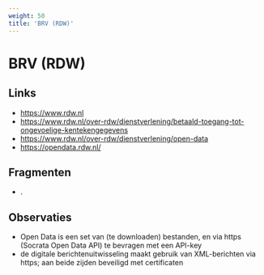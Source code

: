 ```yaml
---
weight: 50
title: 'BRV (RDW)'
---
```


# BRV (RDW)

## Links
- https://www.rdw.nl
- https://www.rdw.nl/over-rdw/dienstverlening/betaald-toegang-tot-ongevoelige-kentekengegevens
- https://www.rdw.nl/over-rdw/dienstverlening/open-data
- https://opendata.rdw.nl/

## Fragmenten
- .

## Observaties
- Open Data is een set van (te downloaden) bestanden, en via https (Socrata Open Data API) te bevragen met een API-key
- de digitale berichtenuitwisseling maakt gebruik van XML-berichten via https; aan beide zijden beveiligd met certificaten
